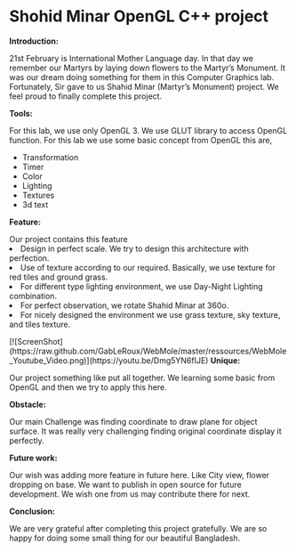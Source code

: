 # Shohid Minar OpenGL C++ project

<b>Introduction:</b>
<p>
21st February is International Mother Language day. In that day we remember our Martyrs by laying
down flowers to the Martyr’s Monument. It was our dream doing something for them in this Computer
Graphics lab. Fortunately, Sir gave to us Shahid Minar (Martyr’s Monument) project. We feel proud to
finally complete this project.
</p>
<b>Tools:</b>
<p>
For this lab, we use only OpenGL 3. We use GLUT library to access OpenGL function. For this lab we use
some basic concept from OpenGL this are,
<ul>
<li>Transformation</li>
<li>Timer</li>
<li>Color</li>
<li>Lighting</li>
<li>Textures</li>
<li>3d text</li>
</ul>
</P>
<b>Feature:</b>
</p>
Our project contains this feature
<list>
<li>Design in perfect scale. We try to design this architecture with perfection.</li>
<li>Use of texture according to our required. Basically, we use texture for red tiles and ground grass.</li>
<li>For different type lighting environment, we use Day-Night Lighting combination.</li>
<li>For perfect observation, we rotate Shahid Minar at 360o.</li>
<li>For nicely designed the environment we use grass texture, sky texture, and tiles texture.</li>
</list>
</p>
[![ScreenShot](https://raw.github.com/GabLeRoux/WebMole/master/ressources/WebMole_Youtube_Video.png)](https://youtu.be/Dmg5YN6fIJE)
<b>Unique:</b>
<p>
Our project something like put all together. We learning some basic from OpenGL and then we try to
apply this here.
</p>
<b>Obstacle:</b>
<p>
Our main Challenge was finding coordinate to draw plane for object surface. It was really very
challenging finding original coordinate display it perfectly.
</p>
<b>Future work:</b>
<p>
Our wish was adding more feature in future here. Like City view, flower dropping on base. We want to
publish in open source for future development. We wish one from us may contribute there for next.
</p>
<b>Conclusion:</b>
<p>
We are very grateful after completing this project gratefully. We are so happy for doing some small
thing for our beautiful Bangladesh.
</p>
